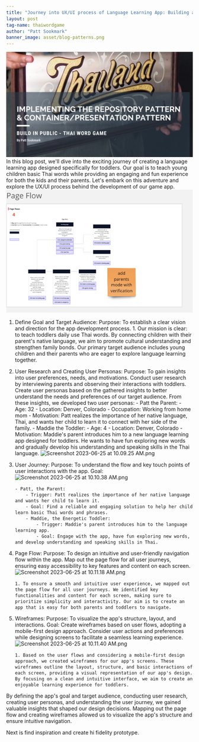 ```yaml
---
title: "Journey into UX/UI process of Language Learning App: Building a Thai Word Game"
layout: post
tag-name: thaiwordgame
author: "Patt Sookmark"
banner_image: asset/blog-patterns.png
---
```


<img class="blog-banner" src="/asset/blog-patterns.png" alt="blog-patterns" />
In this blog post, we'll dive into the exciting journey of creating a language learning app designed specifically for toddlers. Our goal is to teach young children basic Thai words while providing an engaging and fun experience for both the kids and their parents. Let's embark on this adventure and explore the UX/UI process behind the development of our game app.
<img class="screenshot" src="/asset/UX/Screenshot 2023-06-25 at 10.11.07 AM.png" alt="UX Process" />

1.  Define Goal and Target Audience:
    Purpose: To establish a clear vision and direction for the app development process. 1. Our mission is clear: to teach toddlers daily use Thai words. By connecting children with their parent's native language, we aim to promote cultural understanding and strengthen family bonds. Our primary target audience includes young children and their parents who are eager to explore language learning together.

2.  User Research and Creating User Personas:
    Purpose: To gain insights into user preferences, needs, and motivations. Conduct user research by interviewing parents and observing their interactions with toddlers. Create user personas based on the gathered insights to better understand the needs and preferences of our target audience. From these insights, we developed two user personas: - Patt the Parent: - Age: 32 - Location: Denver, Colorado - Occupation: Working from home mom - Motivation: Patt realizes the importance of her native language, Thai, and wants her child to learn it to connect with her side of the family. - Maddie the Toddler: - Age: 4 - Location: Denver, Colorado - Motivation: Maddie's parent introduces him to a new language learning app designed for toddlers. He wants to have fun exploring new words and gradually develop his understanding and speaking skills in the Thai language.
    ![Screenshot 2023-06-25 at 10.09.25 AM.png](https://s3-us-west-2.amazonaws.com/secure.notion-static.com/2c40af29-b336-48f1-8039-3e99daa6a7d5/Screenshot_2023-06-25_at_10.09.25_AM.png)

3.  User Journey:
    Purpose: To understand the flow and key touch points of user interactions with the app.
    Goal:
    ![Screenshot 2023-06-25 at 10.10.38 AM.png](https://s3-us-west-2.amazonaws.com/secure.notion-static.com/52c73e55-a7cb-4687-91e1-bc695163ddc9/Screenshot_2023-06-25_at_10.10.38_AM.png)

        - Patt, the Parent:
            - Trigger: Patt realizes the importance of her native language and wants her child to learn it.
            - Goal: Find a reliable and engaging solution to help her child learn basic Thai words and phrases.
            - Maddie, the Energetic Toddler:
                - Trigger: Maddie's parent introduces him to the language learning app.
                - Goal: Engage with the app, have fun exploring new words, and develop understanding and speaking skills in Thai.

4.  Page Flow:
    Purpose: To design an intuitive and user-friendly navigation flow within the app. Map out the page flow for all user journeys, ensuring easy accessibility to key features and content on each screen.
    ![Screenshot 2023-06-25 at 10.11.18 AM.png](https://s3-us-west-2.amazonaws.com/secure.notion-static.com/a2aefc61-9bd3-4dbb-9483-f2d781506c17/Screenshot_2023-06-25_at_10.11.18_AM.png)

        1. To ensure a smooth and intuitive user experience, we mapped out the page flow for all user journeys. We identified key functionalities and content for each screen, making sure to prioritize simplicity and interactivity. Our aim is to create an app that is easy for both parents and toddlers to navigate.

5.  Wireframes:
    Purpose: To visualize the app's structure, layout, and interactions.
    Goal: Create wireframes based on user flows, adopting a mobile-first design approach. Consider user actions and preferences while designing screens to facilitate a seamless learning experience.
    ![Screenshot 2023-06-25 at 10.11.40 AM.png](https://s3-us-west-2.amazonaws.com/secure.notion-static.com/5c4e1efa-de42-4c0c-bd9d-26b3427f4c1a/Screenshot_2023-06-25_at_10.11.40_AM.png)

        1. Based on the user flows and considering a mobile-first design approach, we created wireframes for our app's screens. These wireframes outline the layout, structure, and basic interactions of each screen, providing a visual representation of our app's design. By focusing on a clean and intuitive interface, we aim to create an enjoyable learning experience for toddlers.

By defining the app's goal and target audience, conducting user research, creating user personas, and understanding the user journey, we gained valuable insights that shaped our design decisions. Mapping out the page flow and creating wireframes allowed us to visualize the app's structure and ensure intuitive navigation.

Next is find inspiration and create hi fidelity prototype.
